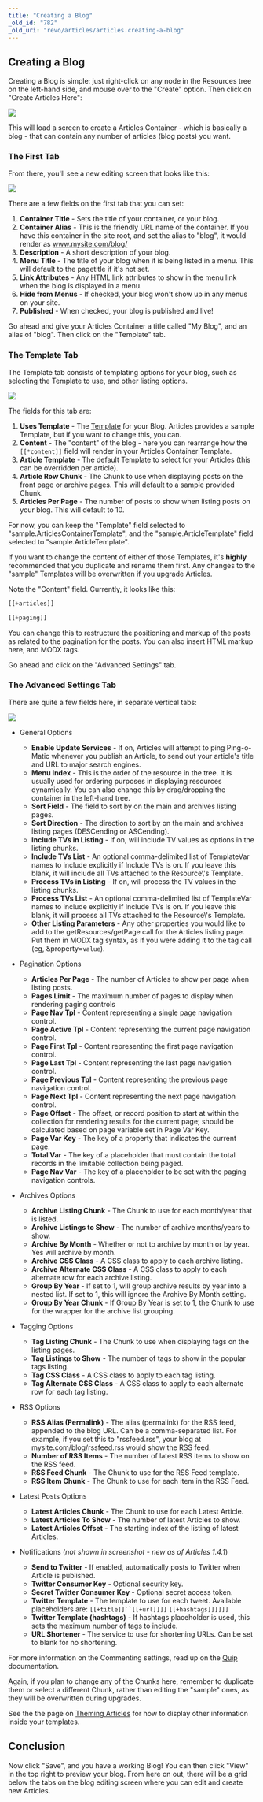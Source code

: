 ```yaml
---
title: "Creating a Blog"
_old_id: "782"
_old_uri: "revo/articles/articles.creating-a-blog"
---
```


## Creating a Blog

Creating a Blog is simple: just right-click on any node in the Resources tree on the left-hand side, and mouse over to the "Create" option. Then click on "Create Articles Here":

![](/download/attachments/36634992/articles-cm.png?version=1&modificationDate=1322602208000)

This will load a screen to create a Articles Container - which is basically a blog - that can contain any number of articles (blog posts) you want.

### The First Tab

From there, you'll see a new editing screen that looks like this:

![](/download/attachments/36634992/articles-tab1.png?version=1&modificationDate=1322602300000)

There are a few fields on the first tab that you can set:

1. **Container Title** - Sets the title of your container, or your blog.
2. **Container Alias** - This is the friendly URL name of the container. If you have this container in the site root, and set the alias to "blog", it would render as www.mysite.com/blog/
3. **Description** - A short description of your blog.
4. **Menu Title** - The title of your blog when it is being listed in a menu. This will default to the pagetitle if it's not set.
5. **Link Attributes** - Any HTML link attributes to show in the menu link when the blog is displayed in a menu.
6. **Hide from Menus** - If checked, your blog won't show up in any menus on your site.
7. **Published** - When checked, your blog is published and live!

Go ahead and give your Articles Container a title called "My Blog", and an alias of "blog". Then click on the "Template" tab.

### The Template Tab

The Template tab consists of templating options for your blog, such as selecting the Template to use, and other listing options.

![](/download/attachments/36634992/articles-tab2.png?version=1&modificationDate=1322602370000)

The fields for this tab are:

1. **Uses Template** - The [Template](making-sites-with-modx/structuring-your-site/templates "Templates") for your Blog. Articles provides a sample Template, but if you want to change this, you can.
2. **Content** - The "content" of the blog - here you can rearrange how the `[[*content]]` field will render in your Articles Container Template.
3. **Article Template** - The default Template to select for your Articles (this can be overridden per article).
4. **Article Row Chunk** - The Chunk to use when displaying posts on the front page or archive pages. This will default to a sample provided Chunk.
5. **Articles Per Page** - The number of posts to show when listing posts on your blog. This will default to 10.

For now, you can keep the "Template" field selected to "sample.ArticlesContainerTemplate", and the "sample.ArticleTemplate" field selected to "sample.ArticleTemplate".

If you want to change the content of either of those Templates, it's **highly** recommended that you duplicate and rename them first. Any changes to the "sample" Templates will be overwritten if you upgrade Articles.

Note the "Content" field. Currently, it looks like this:

``` php
[[+articles]]

[[+paging]]
```

You can change this to restructure the positioning and markup of the posts as related to the pagination for the posts. You can also insert HTML markup here, and MODX tags.

Go ahead and click on the "Advanced Settings" tab.

### The Advanced Settings Tab

There are quite a few fields here, in separate vertical tabs:

![](/download/attachments/36634992/articles-tab3.png?version=1&modificationDate=1322602531000)

- General Options
  - **Enable Update Services** - If on, Articles will attempt to ping Ping-o-Matic whenever you publish an Article, to send out your article's title and URL to major search engines.
  - **Menu Index** - This is the order of the resource in the tree. It is usually used for ordering purposes in displaying resources dynamically. You can also change this by drag/dropping the container in the left-hand tree.
  - **Sort Field** - The field to sort by on the main and archives listing pages.
  - **Sort Direction** - The direction to sort by on the main and archives listing pages (DESCending or ASCending).
  - **Include TVs in Listing** - If on, will include TV values as options in the listing chunks.
  - **Include TVs List** - An optional comma-delimited list of TemplateVar names to include explicitly if Include TVs is on. If you leave this blank, it will include all TVs attached to the Resource\\'s Template.
  - **Process TVs in Listing** - If on, will process the TV values in the listing chunks.
  - **Process TVs List** - An optional comma-delimited list of TemplateVar names to include explicitly if Include TVs is on. If you leave this blank, it will process all TVs attached to the Resource\\'s Template.
  - **Other Listing Parameters** - Any other properties you would like to add to the getResources/getPage call for the Articles listing page. Put them in MODX tag syntax, as if you were adding it to the tag call (eg, &property=`value`).

- Pagination Options
  - **Articles Per Page** - The number of Articles to show per page when listing posts.
  - **Pages Limit** - The maximum number of pages to display when rendering paging controls
  - **Page Nav Tpl** - Content representing a single page navigation control.
  - **Page Active Tpl** - Content representing the current page navigation control.
  - **Page First Tpl** - Content representing the first page navigation control.
  - **Page Last Tpl** - Content representing the last page navigation control.
  - **Page Previous Tpl** - Content representing the previous page navigation control.
  - **Page Next Tpl** - Content representing the next page navigation control.
  - **Page Offset** - The offset, or record position to start at within the collection for rendering results for the current page; should be calculated based on page variable set in Page Var Key.
  - **Page Var Key** - The key of a property that indicates the current page.
  - **Total Var** - The key of a placeholder that must contain the total records in the limitable collection being paged.
  - **Page Nav Var** - The key of a placeholder to be set with the paging navigation controls.

- Archives Options
  - **Archive Listing Chunk** - The Chunk to use for each month/year that is listed.
  - **Archive Listings to Show** - The number of archive months/years to show.
  - **Archive By Month** - Whether or not to archive by month or by year. Yes will archive by month.
  - **Archive CSS Class** - A CSS class to apply to each archive listing.
  - **Archive Alternate CSS Class** - A CSS class to apply to each alternate row for each archive listing.
  - **Group By Year** - If set to 1, will group archive results by year into a nested list. If set to 1, this will ignore the Archive By Month setting.
  - **Group By Year Chunk** - If Group By Year is set to 1, the Chunk to use for the wrapper for the archive list grouping.

- Tagging Options
  - **Tag Listing Chunk** - The Chunk to use when displaying tags on the listing pages.
  - **Tag Listings to Show** - The number of tags to show in the popular tags listing.
  - **Tag CSS Class** - A CSS class to apply to each tag listing.
  - **Tag Alternate CSS Class** - A CSS class to apply to each alternate row for each tag listing.

- RSS Options
  - **RSS Alias (Permalink)** - The alias (permalink) for the RSS feed, appended to the blog URL. Can be a comma-separated list. For example, if you set this to "rssfeed.rss", your blog at mysite.com/blog/rssfeed.rss would show the RSS feed.
  - **Number of RSS Items** - The number of latest RSS items to show on the RSS feed.
  - **RSS Feed Chunk** - The Chunk to use for the RSS Feed template.
  - **RSS Item Chunk** - The Chunk to use for each item in the RSS Feed.

- Latest Posts Options
  - **Latest Articles Chunk** - The Chunk to use for each Latest Article.
  - **Latest Articles To Show** - The number of latest Articles to show.
  - **Latest Articles Offset** - The starting index of the listing of latest Articles.

- Notifications (_not shown in screenshot - new as of Articles 1.4.1_)
  - **Send to Twitter** - If enabled, automatically posts to Twitter when Article is published.
  - **Twitter Consumer Key** - Optional security key.
  - **Secret Twitter Consumer Key** - Optional secret access token.
  - **Twitter Template** - The template to use for each tweet. Available placeholders are: `[[+title]]``[[+url]]]]` `[[+hashtags]]]]]]`
  - **Twitter Template (hashtags)** - If hashtags placeholder is used, this sets the maximum number of tags to include.
  - **URL Shortener** - The service to use for shortening URLs. Can be set to blank for no shortening.

For more information on the Commenting settings, read up on the [Quip](extras/quip "Quip") documentation.

Again, if you plan to change any of the Chunks here, remember to duplicate them or select a different Chunk, rather than editing the "sample" ones, as they will be overwritten during upgrades.

See the the page on [Theming Articles](extras/articles/theming-articles "Articles.Theming Articles") for how to display other information inside your templates.

## Conclusion

Now click "Save", and you have a working Blog! You can then click "View" in the top right to preview your blog. From here on out, there will be a grid below the tabs on the blog editing screen where you can edit and create new Articles.
